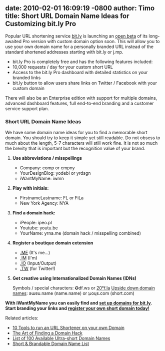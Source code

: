 date: 2010-02-01 16:09:19 -0800
author: Timo
title: Short URL Domain Name Ideas for Customizing bit.ly Pro
----

Popular URL shortening service [bit.ly](http://bit.ly "bit.ly") is launching an [open beta](http://blog.bit.ly/post/356400453/bit-ly-pro-open-beta-and-enterprise-service "bit.ly Pro open beta") of its long-awaited Pro version with custom domain option soon. This will allow you to use your own domain name for a personally branded URL instead of the standard shortened addresses starting with bit.ly or j.mp.

*   bit.ly Pro is completely free and has the following features included:
*   10,000 requests / day for your custom short URL
*   Access to the bit.ly Pro dashboard with detailed statistics on your branded links
*   bit.ly button to allow users share links on Twitter / Facebook with your custom domain

There will also be an Enterprise edition with support for multiple domains, advanced dashboard features, full end-to-end branding and a customer service support plan.

### Short URL Domain Name Ideas

We have some domain name ideas for you to find a memorable short domain. You should try to keep it simple yet still readable. Do not obsess to much about the length, 5-7 characters will still work fine. It is not so much the brevity that is important but the recognition value of your brand.

1.  **Use abbreviations / misspellings**

	- Company: comp or cmpny
	- YourDesignBlog: yodebl or yrdsgn
	- iWantMyName: iwmn

2.  **Play with initials:**

    - FirstnameLastname: FL or FiLa
	- New York Agency: NYA

3.  **Find a domain hack:**

    - iPeople: ipeo.pl
	- Youtube: youtu.be
	- YourName: yrna.me (domain hack / misspelling combined)

4.  **Register a boutique domain extension**

    - [.ME](https://iwantmyname.com/domains/me-montenegrean-domain-name-registration-for-montenegro) (It's me...)
	- [.IM](https://iwantmyname.com/domains/im-domain-name-registration-for-isle-of-man) (I'm)
	- [.IO](https://iwantmyname.com/domains/io-domain-name-registration-for-british-indian-ocean-territory) (Input/Output)
	- [.TW](https://iwantmyname.com/domains/tw-taiwanese-domain-name-registration-for-taiwan) (for Twitter!)

5.  **Get creative using Internationalized Domain Names (IDNs)**

    Symbols / special characters: ✪df.ws or [20°f.la](https://iwantmyname.com/search?domain=20°f.la)
[Upside down domain names](https://iwantmyname.com/domain-tools/name-generator/turn-words-upside-down): ǝɯɐu.name (name.name) or ʇɹoɥs.com (short.com)

**With iWantMyName you can easily find and [set up domains for bit.ly](https://iwantmyname.com/services/url-shortener/bit.ly-pro-custom-domain-short-url-forwarding-service "Domains for bit.ly"). Start branding your links and [register your own short domain today!](https://iwantmyname.com/short-domain-search "Short Domain Search")**

Related articles:

*   [10 Tools to run an URL Shortener on your own Domain](https://iwantmyname.com/blog/2009/08/10-tools-to-run-an-url-shortener-on-your-own-custom-domain.html)
*   [The Art of Finding a Domain Hack](https://iwantmyname.com/blog/2009/05/how-to-find-a-domain-hack.html)
*   [List of 100 Available Ultra-short Domain Names](https://iwantmyname.com/blog/2009/04/list-of-available-ultra-short-2-letter-domain-names.html)
*   [Short & Brandable Domain Name List](https://iwantmyname.com/blog/2009/04/brandable-domain-list-for-short-url.html)

